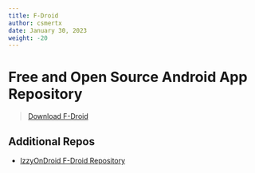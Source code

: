 ```yaml
---
title: F-Droid
author: csmertx
date: January 30, 2023
weight: -20
---
```


# Free and Open Source Android App Repository

> [Download F-Droid](https://f-droid.org/F-Droid.apk)

## Additional Repos

- [IzzyOnDroid F-Droid Repository](https://apt.izzysoft.de/fdroid/repo)